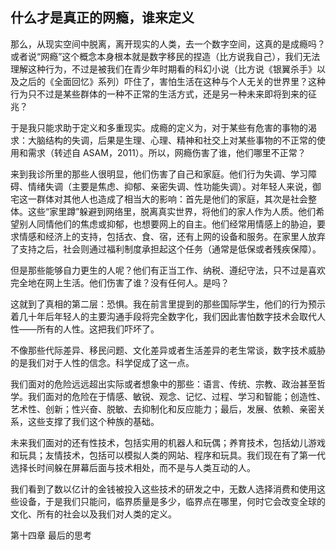 ## 什么才是真正的网瘾，谁来定义

那么，从现实空间中脱离，离开现实的人类，去一个数字空间，这真的是成瘾吗？或者说“网瘾”这个概念本身根本就是数字移民的捏造（比方说我自己），我们无法理解这种行为，不过是被我们在青少年时期看的科幻小说（比方说《银翼杀手》以及之后的《全面回忆》系列）吓住了，害怕生活在这种与个人无关的世界里？这种行为只不过是某些群体的一种不正常的生活方式，还是另一种未来即将到来的征兆？

于是我只能求助于定义和多重现实。成瘾的定义为，对于某些有危害的事物的渴求：大脑结构的失调，后果是生理、心理、精神和社交上对某些事物的不正常的使用和需求（转述自 ASAM，2011）。所以，网瘾伤害了谁，他们哪里不正常？

来到我诊所里的那些人很明显，他们伤害了自己和家庭。他们行为失调、学习障碍、情绪失调（主要是焦虑、抑郁、亲密失调、性功能失调）。对年轻人来说，御宅这一群体对其他人也造成了相当大的影响：首先是他们的家庭，其次是社会整体。这些“家里蹲”躲避到网络里，脱离真实世界，将他们的家人作为人质。他们希望别人同情他们的焦虑或抑郁，也想要网上的自主。他们经常用情感上的胁迫，要求情感和经济上的支持，包括衣、食、宿，还有上网的设备和服务。在家里人放弃了支持之后，社会则通过福利制度承担起这个任务（通常是低保或者残疾保障）。

但是那些能够自力更生的人呢？他们有正当工作、纳税、遵纪守法，只不过是喜欢完全地在网上生活。他们伤害了谁？没有任何人。是吗？

这就到了真相的第二层：恐惧。我在前言里提到的那些国际学生，他们的行为预示着几十年后年轻人的主要沟通手段将完全数字化，我们因此害怕数字技术会取代人性——所有的人性。这把我们吓坏了。

不像那些代际差异、移民问题、文化差异或者生活差异的老生常谈，数字技术威胁的是我们对于人性的信念。科学促成了这一点。

我们面对的危险远远超出实际或者想象中的那些：语言、传统、宗教、政治甚至哲学。我们面对的危险在于情感、敏锐、观念、记忆、过程、学习和智能；创造性、艺术性、创新；性兴奋、脱敏、去抑制化和反应能力；最后，发展、依赖、亲密关系，这些支撑了我们这个种族的基础。

未来我们面对的还有性技术，包括实用的机器人和玩偶；养育技术，包括幼儿游戏和玩具；友情技术，包括可以模拟人类的网站、程序和玩具。我们现在有了第一代选择长时间躲在屏幕后面与技术相处，而不是与人类互动的人。

我们看到了数以亿计的金钱被投入这些技术的研发之中，无数人选择消费和使用这些设备，于是我们只能问，临界质量是多少，临界点在哪里，何时它会改变全球的文化、所有的社会以及我们对人类的定义。

第十四章 最后的思考